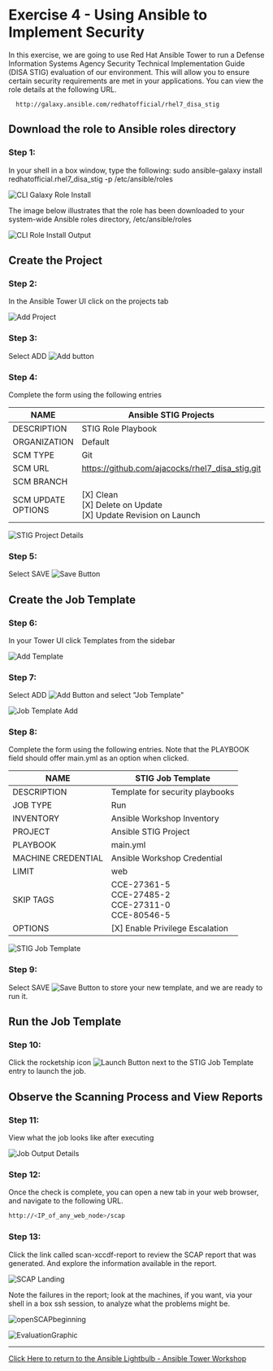 # Exercise 4 - Using Ansible to Implement Security

In this exercise, we are going to use Red Hat Ansible Tower to run a Defense Information Systems Agency Security Technical Implementation Guide (DISA STIG) evaluation of our environment. This will allow you to ensure certain security requirements are met in your applications. You can view the role details at the following URL.

      http://galaxy.ansible.com/redhatofficial/rhel7_disa_stig

## Download the role to Ansible roles directory


### Step 1:

In your shell in a box window, type the following:
sudo ansible-galaxy install redhatofficial.rhel7_disa_stig -p /etc/ansible/roles

![CLI Galaxy Role Install](installgalaxyrole.png)

The image below illustrates that the role has been downloaded to your system-wide Ansible roles directory, /etc/ansible/roles

![CLI Role Install Output](Installoutput.png)

## Create the Project

### Step 2: 

In the Ansible Tower UI click on the projects tab

![Add Project](proj_sidebar.png)


### Step 3: 

Select ADD ![Add button](at_add.png)

### Step 4: 

Complete the form using the following entries

NAME | Ansible STIG Projects
-----|----------------------
DESCRIPTION | STIG Role Playbook
ORGANIZATION | Default
SCM TYPE | Git
SCM URL | https://github.com/ajacocks/rhel7_disa_stig.git
SCM BRANCH |
SCM UPDATE OPTIONS | [X] Clean <br /> [X] Delete on Update <br /> [X] Update Revision on Launch



![STIG Project Details](ProjectDetail.png)

### Step 5: 

Select SAVE ![Save Button](at_save.png)

## Create the Job Template

### Step 6: 

In your Tower UI click Templates from the sidebar

![Add Template](temp_sidebar.png)

### Step 7: 

Select ADD ![Add Button](at_add.png) and select "Job Template"

![Job Template Add](JobTemplateAdd.png)


### Step 8: 

Complete the form using the following entries. Note that the PLAYBOOK field should offer main.yml as an option when clicked.

NAME | STIG Job Template
-----|------------------
DESCRIPTION | Template for security playbooks
JOB TYPE | Run
INVENTORY | Ansible Workshop Inventory
PROJECT | Ansible STIG Project
PLAYBOOK | main.yml
MACHINE CREDENTIAL | Ansible Workshop Credential
LIMIT | web
SKIP TAGS | CCE-27361-5 <br /> CCE-27485-2 <br /> CCE-27311-0 <br /> CCE-80546-5
OPTIONS | [X] Enable Privilege Escalation

![STIG Job Template](JobTemplate.png)

### Step 9: 

Select SAVE ![Save Button](at_save.png) to store your new template, and we are ready to run it.

## Run the Job Template

### Step 10:

Click the rocketship icon ![Launch Button](at_launch_icon.png) next to the STIG Job Template entry to launch the job.

## Observe the Scanning Process and View Reports

### Step 11:

View what the job looks like after executing

![Job Output Details](FinishedJob.png)

### Step 12:

Once the check is complete, you can open a new tab in your web browser, and navigate to the following URL.
``` bash
http://<IP_of_any_web_node>/scap 
```
### Step 13:

Click the link called scan-xccdf-report to review the SCAP report that was generated. And explore the information available in the report.

![SCAP Landing](SCAPLanding.png)

Note the failures in the report; look at the machines, if you want, via your shell in a box ssh session, to analyze what the problems might be.

![openSCAPbeginning](openSCAPbeginning.png)

![EvaluationGraphic](EvaluationGraphic.png)

---

[Click Here to return to the Ansible Lightbulb - Ansible Tower Workshop](../README.md)
